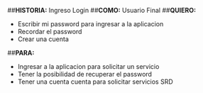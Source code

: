 ##**HISTORIA:**
Ingreso Login
##**COMO:**
Usuario Final
##**QUIERO:**
- Escribir mi password para ingresar a la aplicacion
- Recordar el password
- Crear una cuenta 

##**PARA:**
- Ingresar a la aplicacion para solicitar un servicio
- Tener la posibilidad de recuperar el password
- Tener una cuenta cuenta para solicitar servicios SRD